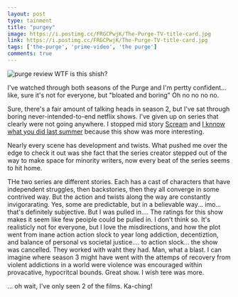 ```yaml
---
layout: post
type: tainment
title: "purgey"
image: https://i.postimg.cc/FRGCPwjK/The-Purge-TV-title-card.jpg
link: https://i.postimg.cc/FRGCPwjK/The-Purge-TV-title-card.jpg
tags: ['the-purge', 'prime-video', 'the purge']
comments: true
---
```

![purge review](https://i.postimg.cc/WzfPFdzT/Screenshot-2021-11-04-221253.png)
WTF is this shish?

I've watched through both seasons of the Purge and I'm pertty confident... like, sure it's not for everyone, but "bloated and boring" Oh no no no no.

Sure, there's a fair amount of talking heads in season 2, but I've sat through boring never-intended-to-end netflix shows. I've given up on series that clearly were not going anywhere.  I stopped mid story [Scream](https://en.wikipedia.org/wiki/Scream_(TV_series)) and [I knnow what you did last summer](https://en.wikipedia.org/wiki/I_Know_What_You_Did_Last_Summer_(TV_series)) because this show was more interesting.

Nearly every scene has development and twists.  What pushed me over the edge to check it out was she fact that the series creator stepped out of the way to make space for minority writers, now every beat of the series seems to hit home.  

THe two series are different stories. Each has a cast of characters that have independent struggles, then backstories, then they all converge in some contrived way.  But the action and twists along the way are constantly invigorarating.  Yes, some are predictable, but in a believable way... imo... that's definitely subjective.  But I was pulled in.... The ratings for this show makes it seem like few peoiple could be pulled in.  I don't think so.  It's realisticly not for everyone, but I love the misdirections, and how the plot went from inane action action slock to year long addiction, decentiztion, and balance of personal vs societal justice.... to action slock... the show was cancelled.  They worked with waht they had.  Man, what a blast.  I can imagine where season 3 might have went with the attemps of recovery from violent addictions in a world were violence was encouraged within provacative, hypocritcal bounds.  Great show.  I wish tere was more.

... oh wait, I've only seen 2 of the films.  Ka-ching!
